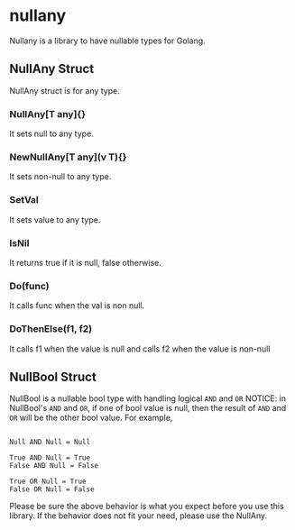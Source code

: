 # nullany

Nullany is a library to have nullable types for Golang.

## NullAny Struct

NullAny struct is for any type.

### NullAny[T any]{} 
It sets null to any type.

### NewNullAny[T any](v T){}
It sets non-null to any type.

### SetVal
It sets value to any type.

### IsNil
It returns true if it is null, false otherwise.

### Do(func)
It calls func when the val is non null.

### DoThenElse(f1, f2)
It calls f1 when the value is null and calls f2 when the value is non-null 

## NullBool Struct

NullBool is a nullable bool type with handling logical `AND` and `OR`
NOTICE: in NullBool's `AND` and `OR`, if one of bool value is null, then the result of `AND` and `OR` will be the other
bool value.
For example,

```

Null AND Null = Null

True AND Null = True
False AND Null = False

True OR Null = True
False OR Null = False

```

Please be sure the above behavior is what you expect before you use this library.
If the behavior does not fit your need, please use the NullAny.

